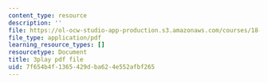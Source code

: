 ```yaml
---
content_type: resource
description: ''
file: https://ol-ocw-studio-app-production.s3.amazonaws.com/courses/18-01sc-single-variable-calculus-fall-2010/7f654b4f1365429dba624e552afbf265_KhwQKE_tld0.pdf
file_type: application/pdf
learning_resource_types: []
resourcetype: Document
title: 3play pdf file
uid: 7f654b4f-1365-429d-ba62-4e552afbf265
---
```

